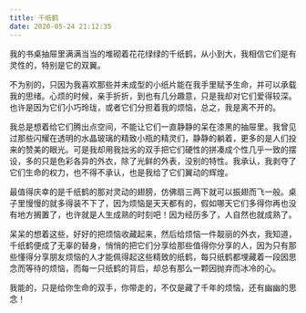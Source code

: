 ```yaml
---
title: 千纸鹤
date: 2020-05-24 21:12:35
---
```

我的书桌抽屉里满满当当的堆砌着花花绿绿的千纸鹤，从小到大，我相信它们是有灵性的，特别是它的双翼。

不为别的，只因为我喜欢那些并未成型的小纸片能在我手里赋予生命，并可以承载我的思绪。心烦的时候，亲手折折，到也有几分趣意，只是我却对它们爱得较深。也许是因为它们小巧玲珑，或者它们分担着我的烦恼，总之，我是离不开的。

我总是想着给它们腾出点空间，不能让它们一直静静的呆在漆黑的抽屉里。我曾见过那些闪耀在透明的水晶玻璃的精致小瓶的精灵们，静静的躺着，更多的是人们投来的赞美的眼光。可是我却用我拙劣的双手把它们硬性的拼凑成个性几乎一致的摆设，多的只是色彩各异的外衣，除了光鲜的外表，没别的特性。我承认，我剥夺了它们生命的权力，也不得不承认，也是我给了它们翼动的辉煌。

最值得庆幸的是千纸鹤的那对灵动的翅膀，仿佛扇三两下就可以振翅而飞一般。桌子里慢慢的就多得装不下了，因为烦恼是天天都有的，假如哪天它们多得你再也没有地方搁置了，也许就是人生成熟的时刻吧！因为经历多了，人自然也就成熟了。

呆呆的想着这些，好好的把烦恼收藏起来，然后给烦恼一件靓丽的外衣，我知道，千纸鹤便成了无辜的替身，悄悄的把它们分享给那些值得你分享的人，因为只有那些懂得分享朋友烦恼的人才能佩得起这些精致的纸鹤，每只纸鹤都埋藏着一段因思念而等待的烦恼，而每一只纸鹤的背后，却总有那么一颗因抛弃而冰冷的心。

我能的，只是给你生命的双手，你带走的，不仅是藏了千年的烦恼，还有幽幽的思念！
